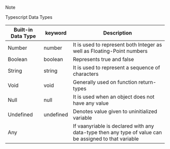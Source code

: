 > [!NOTE]
> Typescript Data Types


| Built-in Data Type | keyword | Description | 
| -------------------| ------- | ----------- |
|Number|number|It is used to represent both Integer as well as Floating-Point numbers|
|Boolean|boolean|Represents true and false|
|String|string|	It is used to represent a sequence of characters|
|Void|void|Generally used on function return-types|
|Null|null|It is used when an object does not have any value|
|Undefined|undefined|Denotes value given to uninitialized variable|
|Any||If vaanyriable is declared with any data-type then any type of value can be assigned to that variable|
